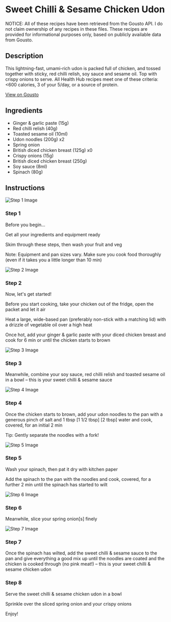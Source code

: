 # Sweet Chilli & Sesame Chicken Udon

NOTICE: All of these recipes have been retrieved from the Gousto API. I do not claim ownership of any recipes in these files. These recipes are provided for informational purposes only, based on publicly available data from Gousto.

## Description

This lightning-fast, umami-rich udon is packed full of chicken, and tossed together with sticky, red chilli relish, soy sauce and sesame oil. Top with crispy onions to serve. All Health Hub recipes meet one of these criteria: <600 calories, 3 of your 5/day, or a source of protein.

[View on Gousto](https://www.gousto.co.uk/recipes/cookbook/sweet-chilli-sesame-chicken-udon)

## Ingredients

- Ginger & garlic paste (15g)
- Red chilli relish (40g)
- Toasted sesame oil (10ml)
- Udon noodles (200g) x2
- Spring onion
- British diced chicken breast (125g) x0
- Crispy onions (15g)
- British diced chicken breast (250g)
- Soy sauce (8ml)
- Spinach (80g)

## Instructions

![Step 1 Image](https://production-media.gousto.co.uk/cms/recipe-step-image/Admin-10mm-Step-1-1642518674096-x200.jpg)

### Step 1

Before you begin...

Get all your ingredients and equipment ready

Skim through these steps, then wash your fruit and veg

Note: Equipment and pan sizes vary. Make sure you cook food thoroughly (even if it takes you a little longer than 10 min)

![Step 2 Image](https://production-media.gousto.co.uk/cms/recipe-step-image/step-2-1637671212077-x200.jpg)

### Step 2

Now, let's get started!

Before you start cooking, take your chicken out of the fridge, open the packet and let it air

Heat a large, wide-based pan (preferably non-stick with a matching lid) with a drizzle of vegetable oil over a high heat

Once hot, add your ginger & garlic paste with your diced chicken breast and cook for 6 min or until the chicken starts to brown

![Step 3 Image](https://production-media.gousto.co.uk/cms/recipe-step-image/step-3-1637671215391-x200.jpg)

### Step 3

Meanwhile, combine your soy sauce, red chilli relish and toasted sesame oil in a bowl – this is your sweet chilli & sesame sauce

![Step 4 Image](https://production-media.gousto.co.uk/cms/recipe-step-image/step-4-1637671217661-x200.jpg)

### Step 4

Once the chicken starts to brown, add your udon noodles to the pan with a generous pinch of salt and 1 tbsp <span class="text-purple">[1 1/2 tbsp]</span> <span class="text-danger">[2 tbsp]</span> water and cook, covered, for an initial 2 min

Tip: Gently separate the noodles with a fork!

![Step 5 Image](https://production-media.gousto.co.uk/cms/recipe-step-image/step-5-1637671221602-x200.jpg)

### Step 5

Wash your spinach, then pat it dry with kitchen paper

Add the spinach to the pan with the noodles and cook, covered, for a further 2 min until the spinach has started to wilt

![Step 6 Image](https://production-media.gousto.co.uk/cms/recipe-step-image/step-6-1637671224205-x200.jpg)

### Step 6

Meanwhile, slice your spring onion[s]<span class="text-danger"> </span>finely

![Step 7 Image](https://production-media.gousto.co.uk/cms/recipe-step-image/step-7-1637671226962-x200.jpg)

### Step 7

Once the spinach has wilted, add the sweet chilli & sesame sauce to the pan and give everything a good mix up until the noodles are coated and the chicken is cooked through (no pink meat!) – this is your sweet chilli & sesame chicken udon

### Step 8

Serve the sweet chilli & sesame chicken udon in a bowl

Sprinkle over the sliced spring onion and your crispy onions

Enjoy!

